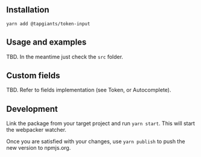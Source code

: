 ## Installation

```
yarn add @tapgiants/token-input
```

## Usage and examples

TBD. In the meantime just check the `src` folder.

## Custom fields

TBD. Refer to fields implementation (see Token, or Autocomplete).

## Development

Link the package from your target project and run `yarn start`. This will start the webpacker watcher.

Once you are satisfied with your changes, use `yarn publish` to push the new version to npmjs.org.

